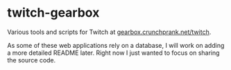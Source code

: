 # twitch-gearbox
Various tools and scripts for Twitch at [gearbox.crunchprank.net/twitch](https://gearbox.crunchprank.net/twitch).

As some of these web applications rely on a database, I will work on adding a more detailed README later. Right now I just wanted to focus on sharing the source code.

